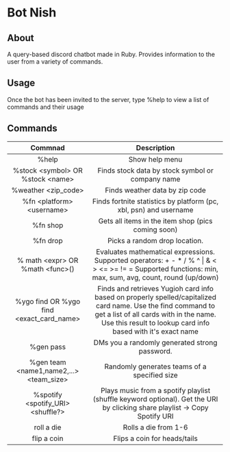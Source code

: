 # Bot Nish

## About
A query-based discord chatbot made in Ruby. Provides information to the user from a variety of commands.

## Usage
Once the bot has been invited to the server, type %help to view a list of commands and their usage

## Commands
|Commnad   | Description  |
|:-:|:-:|
| %help  |  Show help menu |
|  %stock \<symbol> OR %stock \<name> | Finds stock data by stock symbol or company name  |
|  %weather <zip_code> | Finds weather data by zip code  |
| %fn \<platform> \<username>  | Finds fortnite statistics by platform (pc, xbl, psn) and username  |
|  %fn shop |  Gets all items in the item shop (pics coming soon) |
| %fn drop  | Picks a random drop location.  |
|  % math \<expr> OR %math \<func>(<list>) |  Evaluates mathematical expressions. Supported operators: +  -  *  /  %  ^  \|  &  <  >  <=  >=  !=  = Supported functions: min, max, sum, avg, count, round (up/down) |
| %ygo find <keyword> OR %ygo find <exact_card_name>  | Finds and retrieves Yugioh card info based on properly spelled/capitalized card name. Use the find command to get a list of all cards with <keyword> in the name. Use this result to lookup card info based with it's exact name  |
|%gen pass   | DMs you a randomly generated strong password.  |
| %gen team <name1,name2,...> <team_size>  |  Randomly generates teams of a specified size |
| %spotify <spotify_URI> <shuffle?> |  Plays music from a spotify playlist (shuffle keyword optional). Get the URI by clicking share playlist -> Copy Spotify URI |
| roll a die  | Rolls a die from 1-6  |
| flip a coin  |  Flips a coin for heads/tails |


